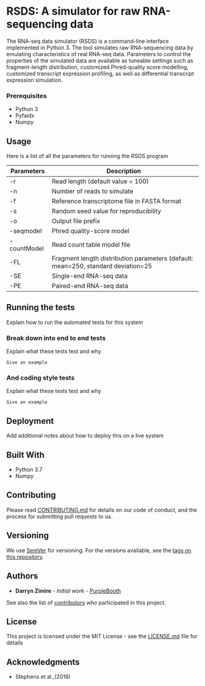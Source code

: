 # RSDS: A simulator for raw RNA-sequencing data 

The RNA-seq data simulator (RSDS) is a command-line interface implemented in Python 3. The tool simulates raw RNA-sequencing data by emulating characteristics of real RNA-seq data. Parameters to control the properties of the simulated data are available as tuneable settings such as fragment-length distribution, customized Phred-quality score modelling, customized transcript expression profiling, as well as differential transcript expression simulation. 

### Prerequisites

* Python 3
* Pyfaidx
* Numpy

## Usage

Here is a list of all the parameters for running the RSDS program

| Parameters  | Description                                                                       |
|-------------|-----------------------------------------------------------------------------------|
| -r          |  Read length (default value = 100)                                                |
| -n          | Number of reads to simulate                                                       |
| -f          | Reference transcriptome file in FASTA format                                      |
| -s          | Random seed value for reproducibility                                             |
| -o          | Output file prefix                                                                |
| -seqmodel   | Phred quality-score model                                                         |
| -countModel | Read count table model file                                                       |
| -FL         | Fragment length distribution parameters (default: mean=250, standard deviation=25 |
| -SE         | Single-end RNA-seq data                                                           |
| -PE         | Paired-end RNA-seq data                                                           |


## Running the tests

Explain how to run the automated tests for this system

### Break down into end to end tests

Explain what these tests test and why

```
Give an example
```

### And coding style tests

Explain what these tests test and why

```
Give an example
```

## Deployment

Add additional notes about how to deploy this on a live system

## Built With

* Python 3.7
* Numpy

## Contributing

Please read [CONTRIBUTING.md](https://gist.github.com/PurpleBooth/b24679402957c63ec426) for details on our code of conduct, and the process for submitting pull requests to us.

## Versioning

We use [SemVer](http://semver.org/) for versioning. For the versions available, see the [tags on this repository](https://github.com/your/project/tags). 

## Authors

* **Darryn Zimire** - *Initial work* - [PurpleBooth](https://github.com/PurpleBooth)

See also the list of [contributors](https://github.com/your/project/contributors) who participated in this project.

## License

This project is licensed under the MIT License - see the [LICENSE.md](LICENSE.md) file for details

## Acknowledgments

* Stephens et al.,(2016) 



